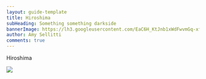 ```yaml
---
layout: guide-template
title: Hiroshima
subHeading: Something something darkside
bannerImage: https://lh3.googleusercontent.com/EaC6H_KtJnb1xWdFwvmGq-xf5hEEXiAC8tO-XjpvSGheMkiad2RfzwTu08xmJFL2-RqSGueFMTktro6M0Dc6ZichLDlYAFNFKqTBGqHFLDIbg5mPLTOHQvmkFD0UR0xXVaFtWQ
author: Amy Sellitti
comments: true
---
```

Hiroshima

<div class="center-image"><img src="https://lh3.googleusercontent.com/khd0xn7-fDHqCBgbuqj-JvuQlGKlyuQR9iIcKW_kQ4qvJdO9WaKm_aO7X36TumOgVhHUBv06Jh3_FIFn1I5VFAxbJIUeyXBrSGUy0g1Mpc0o0W3r-OvIz6cvKK1QLmyU0BezAw" /></div>
